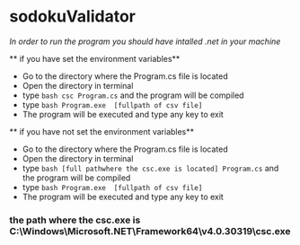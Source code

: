 # sodokuValidator

*In order to run the program you should have intalled .net in your machine*

** if you have set the environment variables**
* Go to the directory where the Program.cs file is located
* Open the directory in terminal
* type ```bash csc Program.cs``` and the program will be compiled
* type ```bash Program.exe  [fullpath of csv file]```
* The program will be executed and type any key to exit



** if you have not  set the environment variables**
* Go to the directory where the Program.cs file is located
*  Open the directory in terminal
*  type ```bash [full pathwhere the csc.exe is located] Program.cs``` and the program will be compiled
*  type ```bash Program.exe  [fullpath of csv file]```
 * The program will be executed and type any key to exit



### the path where the csc.exe is C:\Windows\Microsoft.NET\Framework64\v4.0.30319\csc.exe

